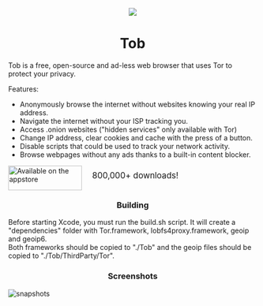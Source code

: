 <p align="center">
	<img src="resources/icon.png?raw=true">
	<h1 align="center">Tob</h1>
</p>

Tob is a free, open-source and ad-less web browser that uses Tor to protect your privacy.

Features:

- Anonymously browse the internet without websites knowing your real IP address.
- Navigate the internet without your ISP tracking you.
- Access .onion websites ("hidden services" only available with Tor)
- Change IP address, clear cookies and cache with the press of a button.
- Disable scripts that could be used to track your network activity.
- Browse webpages without any ads thanks to a built-in content blocker.

<div>
	<div>
			<a href="https://itunes.apple.com/app/id1063151782" style="float: left;"><img border="0" alt="Available on the appstore" src="resources/appstore.png?raw=true" width="149" height="50"></a>
	</div>	
	<div style="margin-left:170px">
		<div style="font-size:1.2em;padding-top:10px"> 800,000+ downloads!</div>
	</div>
</div>


<br>
<h3 align="center">Building</h3>
Before starting Xcode, you must run the build.sh script. It will create a "dependencies" folder with Tor.framework, Iobfs4proxy.framework, geoip and geoip6.
<br>
Both frameworks should be copied to "./Tob" and the geoip files should be copied to "./Tob/ThirdParty/Tor".


<br>
<h3 align="center">Screenshots</h3>

![snapshots](resources/snapshots.png "Snapshots")
